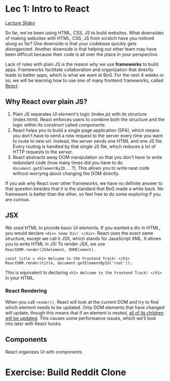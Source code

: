 # Lec 1: Intro to React
[*Lecture Slides*](https://docs.google.com/presentation/d/1yJxZqj1bRZkROWnlcb1EWopuu45v4XlhbQ3TOQjlq5s/edit?usp=sharing)

So far, we've been using HTML, CSS, JS to build websites. What downsides of making websites with HTML, CSS, JS from scratch have you noticed along so far? One downside is that your codebase quickly gets disorganized. Another downside is that helping out other team may have been difficult because their code is all over the place in your perspective.

Lack of rules with plain JS is the reason why we use **frameworks** to build apps. Frameworks facilitate collaboration and organization that directly leads to better apps, which is what we want at BoG. For the next 4 weeks or so, we will be learning how to use one of many frontend frameworks, called [*React*](https://reactjs.org/).

## Why React over plain JS?
1. Plain JS separates UI element's logic (index.js) with its structure (index.html). React enforces users to combine both the structure and the logic within its construct called *components*.
2. React helps you to build a single page application (SPA), which means you don't have to send a new request to the server every time you want to route to new url. Instead, the server sends one HTML and one JS file. Every routing is handled by that single JS file, which reduces a lot of HTTP requests to the server.
3. React abstracts away DOM manipulation so that you don't have to write redundant code (how many times did you have to do `document.getElementByID...`?). This allows you to write neat code without worrying about changing the DOM directly.

If you ask why React over other frameworks, we have no definite answer to that question besides that it is the standard that BoG made a while back. No framework is better than the other, so feel free to do some exploring if you are curious.

## JSX
We used HTML to provide basic UI elements. If you wanted a div in HTML, you would declare `<div> Some Div! </div>`. React uses the exact same structure, except we call it JSX, which stands for JavaScript XML. It allows you to write HTML in JS! To render JSX, we use `ReactDOM.render(JSXelement, DOMElement)`.
```
const title = <h1> Welcome to the Frontend Track! </h1>
ReactDOM.render(title, document.getElementById('root'));
```
This is equivalent to declaring `<h1> Welcome to the Frontend Track! </h1>` in your HTML.

### React Rendering
When you call `render()`, React will look at the current DOM and try to find which element needs to be updated. Only DOM elements that have changed will update, though this means that if an element is nested, [all of its children will be updated](https://alexsidorenko.com/blog/react-render-always-rerenders/). This causes some performance issues, which we'll look into later with React hooks.

## Components
React organizes UI with components. 

# Exercise: Build Reddit Clone
